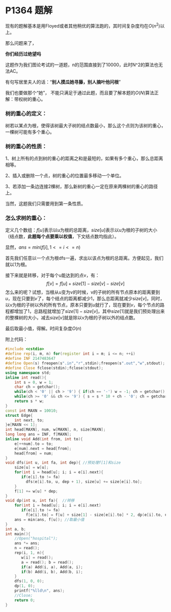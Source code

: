# P1364 题解

现有的题解基本是用Floyed或者其他稍优的算法跑的，其时间复杂度均在$O(n^2)$以上。

那么问题来了，

**你们经历过绝望吗**

这题作为我们图论考试的一道题，n的范围直接到了10000，此时N^2的算法也无法AC。

有句写居里夫人的话：“**别人摸瓜她寻藤，别人摘叶他问根**”

我们也要做那个“她”， 不能只满足于通过此题，而且要了解本题的$O(N)$算法正解：带权树的重心。

### 树的重心的定义：
树若以某点为根，使得该树最大子树的结点数最小，那么这个点则为该树的重心，一棵树可能有多个重心。

### 树的重心的性质：
1、树上所有的点到树的重心的距离之和是最短的，如果有多个重心，那么总距离相等。

2、插入或删除一个点，树的重心的位置最多移动一个单位。

3、若添加一条边连接2棵树，那么新树的重心一定在原来两棵树的重心的路径上。

当然，这题我们只需要用到第一条性质。

### 怎么求树的重心：
定义几个数组：$f[u]$表示以u为根的总距离，$size[u]$表示以u为根的子树的大小（结点数，**此题每个点要乘以权值**，下文结点数均指此）。

显然，$ans=min(f[i],1<=i<=n)$

首先我们任意以一个点为根dfs一遍，求出以该点为根的总距离。方便起见，我们就以1为根。

接下来就是转移，对于每个u能达到的点v，有：
$$f[v]=f[u]+size[1]-size[v]-size[v]$$
怎么来的呢？试想，当根从u变为v的时候，v的子树的所有节点原本的距离要到$u$，现在只要到$v$了，每个结点的距离都减少1，那么总距离就减少$size[v]$，同时，以v为根的子树以外的所有节点，原本只要到$u$就行了，现在要到$v$，每个节点的路程都增加了1，总路程就增加了$size[1]-size[v]$，其中$size[1]$就是我们预处理出来的整棵树的大小，减去$size[v]$就是除以v为根的子树以外的结点数。

最后取最小值，得解。时间复杂度$O(n)$

附上代码：
```cpp
#include <cstdio>
#define rep(i, m, n) for(register int i = m; i <= n; ++i)
#define INF 2147483647
#define Open(s) freopen(s".in","r",stdin);freopen(s".out","w",stdout);
#define Close fclose(stdin);fclose(stdout);
using namespace std;
inline int read(){
	int s = 0, w = 1;
	char ch = getchar();
	while(ch < '0' || ch > '9') { if(ch == '-') w = -1; ch = getchar(); }
	while(ch >= '0' && ch <= '9') { s = s * 10 + ch - '0'; ch = getchar(); }
	return s * w;
}
const int MAXN = 10010;
struct Edge{
	int next, to;
}e[MAXN << 1];
int head[MAXN], num, w[MAXN], n, size[MAXN];
long long ans = INF, f[MAXN];
inline void Add(int from, int to){
	e[++num].to = to;
	e[num].next = head[from];
	head[from] = num;
}
void dfs(int u, int fa, int dep){ //预处理f[1]和size
    size[u] = w[u];
	for(int i = head[u]; i; i = e[i].next){
	   if(e[i].to != fa)
	     dfs(e[i].to, u, dep + 1), size[u] += size[e[i].to];
	}
	f[1] += w[u] * dep;
}
void dp(int u, int fa){  //转移
    for(int i = head[u]; i; i = e[i].next)
       if(e[i].to != fa)
         f[e[i].to] = f[u] + size[1] - size[e[i].to] * 2, dp(e[i].to, u);
    ans = min(ans, f[u]); //取最小值
}
int a, b;
int main(){
    //Open("hospital");
    ans *= ans;
    n = read();
    rep(i, 1, n){
       w[i] = read();
       a = read(); b = read();
       if(a) Add(i, a), Add(a, i);
       if(b) Add(i, b), Add(b, i);
    }
    dfs(1, 0, 0);
    dp(1, 0);
    printf("%lld\n", ans);
    //Close;
    return 0;
}

```